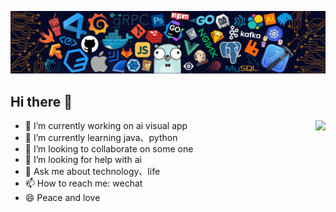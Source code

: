 ![](./src/header_.png)

## Hi there 👋
<img align="right" src="https://github-readme-stats.vercel.app/api?username=pigMan15&show_icons=true&icon_color=CE1D2D&text_color=718096&bg_color=ffffff&hide_title=true" />

- 🔭 I’m currently working on ai visual app
- 🌱 I’m currently learning java、python
- 👯 I’m looking to collaborate on some one 
- 🤔 I’m looking for help with ai 
- 💬 Ask me about technology、life
- 📫 How to reach me: wechat 
- 😄 Peace and love
